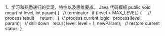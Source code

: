 1、学习和熟悉递归的实现、特性以及思维要点。
Java 代码模板
public void recur(int level, int param) {   // terminator   if (level > MAX_LEVEL) {     // process result     return;   }  // process current logic   process(level, param);   // drill down   recur( level: level + 1, newParam);   // restore current status  }
